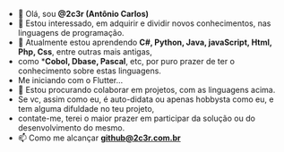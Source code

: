 - 👋 Olá, sou **@2c3r (Antônio Carlos)**
- 👀 Estou interessado, em adquirir e dividir novos conhecimentos, nas linguagens de programação.
- 🌱 Atualmente estou aprendendo **C#, Python, Java, javaScript, Html, Php, Css**, entre outras mais antigas,
-    como ***Cobol, Dbase, Pascal**, etc, por puro prazer de ter o conhecimento sobre estas linguagens.
-    Me iniciando com o Flutter...
- 💞️ Estou procurando colaborar em projetos, com as linguagens acima.
- Se vc, assim como eu, é auto-didata ou apenas hobbysta como eu, e tem alguma difuldade no teu projeto, 
- contate-me, terei o maior prazer em participar da solução ou do desenvolvimento do mesmo.
- 📫 Como me alcançar **github@2c3r.com.br**
<!---
2c3r/2c3r is a ✨ special ✨ repository because its `README.md` (this file) appears on your GitHub profile.
You can click the Preview link to take a look at your changes.
--->
